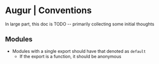 # Augur | Conventions

In large part, this doc is TODO -- primarily collecting some initial thoughts

## Modules

* Modules with a single export should have that denoted as `default`
  * If the export is a function, it should be anonymous
